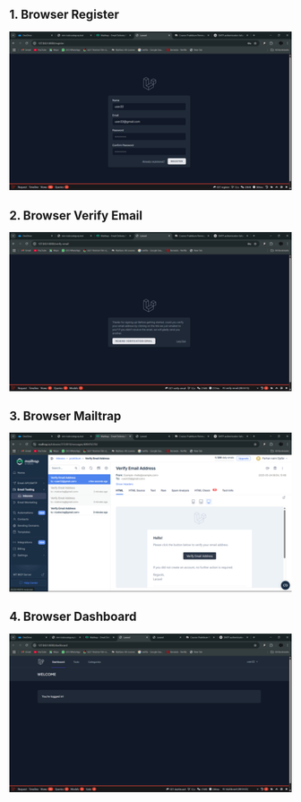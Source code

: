 ## 1. Browser Register
![alt text](<Screenshot (97).png>)

## 2. Browser Verify Email
![alt text](<Screenshot (98).png>)

## 3. Browser Mailtrap
![alt text](<Screenshot (99).png>)

## 4. Browser Dashboard
![alt text](<Screenshot (100).png>)